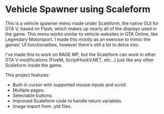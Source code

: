 
# Vehicle Spawner using Scaleform
This is a vehicle spawner menu made under Scaleform, the native GUI for GTA V, based on Flash, which makes up nearly all of the displays used in the game. This menu works similar to vehicle websites in GTA Online, like Legendary Motorsport. I made this mostly as an exercise to mimic the games' UI functionalities, however there's still a lot to delve into.

I've made this to work on RAGE MP, but the Scaleform can work in other GTA V modifications (FiveM, ScriptHookV.NET, etc...) just like any other Scaleform inside the game.

This project features:
- Built-in cursor with supported mouse inputs and scroll.
- Multiple pages.
- Selectable buttons.
- Improved Scaleform code to handle return variables.
- Image import from .ytd files.
